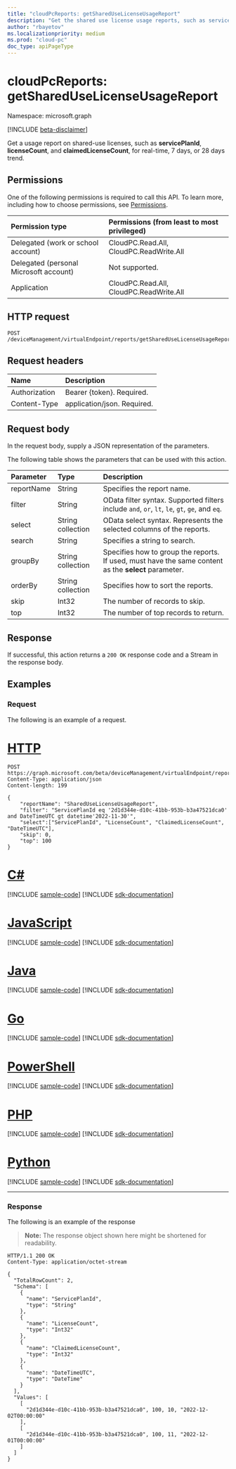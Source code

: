 ```yaml
---
title: "cloudPcReports: getSharedUseLicenseUsageReport"
description: "Get the shared use license usage reports, such as servicePlanId, licenseCount, and claimedLicenseCount, for real-time, 7 days, or 28 days trend."
author: "rbayetov"
ms.localizationpriority: medium
ms.prod: "cloud-pc"
doc_type: apiPageType
---
```


# cloudPcReports: getSharedUseLicenseUsageReport

Namespace: microsoft.graph

[!INCLUDE [beta-disclaimer](../../includes/beta-disclaimer.md)]

Get a usage report on shared-use licenses, such as **servicePlanId**, **licenseCount**, and **claimedLicenseCount**, for real-time, 7 days, or 28 days trend.

## Permissions

One of the following permissions is required to call this API. To learn more, including how to choose permissions, see [Permissions](/graph/permissions-reference).

| Permission type                        | Permissions (from least to most privileged) |
| :------------------------------------- | :------------------------------------------ |
| Delegated (work or school account)     | CloudPC.Read.All, CloudPC.ReadWrite.All     |
| Delegated (personal Microsoft account) | Not supported.                              |
| Application                            | CloudPC.Read.All, CloudPC.ReadWrite.All     |

## HTTP request

<!-- {
  "blockType": "ignored"
}
-->
``` http
POST /deviceManagement/virtualEndpoint/reports/getSharedUseLicenseUsageReport
```

## Request headers

| Name          | Description                 |
| :------------ | :-------------------------- |
| Authorization | Bearer {token}. Required.   |
| Content-Type  | application/json. Required. |

## Request body

In the request body, supply a JSON representation of the parameters.

The following table shows the parameters that can be used with this action.

| Parameter  | Type              | Description                                                                                           |
| :--------- | :---------------- | :---------------------------------------------------------------------------------------------------- |
| reportName | String            | Specifies the report name.                                                                            |
| filter     | String            | OData filter syntax. Supported filters include `and`, `or`, `lt`, `le`, `gt`, `ge`, and `eq`.         |
| select     | String collection | OData select syntax. Represents the selected columns of the reports.                                  |
| search     | String            | Specifies a string to search.                                                                         |
| groupBy    | String collection | Specifies how to group the reports. If used, must have the same content as the **select** parameter.  |
| orderBy    | String collection | Specifies how to sort the reports.                                                                    |
| skip       | Int32             | The number of records to skip.                                                                        |
| top        | Int32             | The number of top records to return.                                                                  |

## Response

If successful, this action returns a `200 OK` response code and a Stream in the response body.

## Examples

### Request

The following is an example of a request.


# [HTTP](#tab/http)
<!-- {
  "blockType": "request",
  "name": "cloudpcreportsthis.getSharedUseLicenseUsageReport"
}
-->
``` http
POST https://graph.microsoft.com/beta/deviceManagement/virtualEndpoint/reports/getSharedUseLicenseUsageReport
Content-Type: application/json
Content-length: 199

{
    "reportName": "SharedUseLicenseUsageReport",
    "filter": "ServicePlanId eq '2d1d344e-d10c-41bb-953b-b3a47521dca0' and DateTimeUTC gt datetime'2022-11-30'",
    "select":["ServicePlanId", "LicenseCount", "ClaimedLicenseCount", "DateTimeUTC"],
    "skip": 0,
    "top": 100
}
```

# [C#](#tab/csharp)
[!INCLUDE [sample-code](../includes/snippets/csharp/cloudpcreportsthisgetshareduselicenseusagereport-csharp-snippets.md)]
[!INCLUDE [sdk-documentation](../includes/snippets/snippets-sdk-documentation-link.md)]

# [JavaScript](#tab/javascript)
[!INCLUDE [sample-code](../includes/snippets/javascript/cloudpcreportsthisgetshareduselicenseusagereport-javascript-snippets.md)]
[!INCLUDE [sdk-documentation](../includes/snippets/snippets-sdk-documentation-link.md)]

# [Java](#tab/java)
[!INCLUDE [sample-code](../includes/snippets/java/cloudpcreportsthisgetshareduselicenseusagereport-java-snippets.md)]
[!INCLUDE [sdk-documentation](../includes/snippets/snippets-sdk-documentation-link.md)]

# [Go](#tab/go)
[!INCLUDE [sample-code](../includes/snippets/go/cloudpcreportsthisgetshareduselicenseusagereport-go-snippets.md)]
[!INCLUDE [sdk-documentation](../includes/snippets/snippets-sdk-documentation-link.md)]

# [PowerShell](#tab/powershell)
[!INCLUDE [sample-code](../includes/snippets/powershell/cloudpcreportsthisgetshareduselicenseusagereport-powershell-snippets.md)]
[!INCLUDE [sdk-documentation](../includes/snippets/snippets-sdk-documentation-link.md)]

# [PHP](#tab/php)
[!INCLUDE [sample-code](../includes/snippets/php/cloudpcreportsthisgetshareduselicenseusagereport-php-snippets.md)]
[!INCLUDE [sdk-documentation](../includes/snippets/snippets-sdk-documentation-link.md)]

# [Python](#tab/python)
[!INCLUDE [sample-code](../includes/snippets/python/cloudpcreportsthisgetshareduselicenseusagereport-python-snippets.md)]
[!INCLUDE [sdk-documentation](../includes/snippets/snippets-sdk-documentation-link.md)]

---

### Response

The following is an example of the response

>**Note:** The response object shown here might be shortened for readability.
<!-- {
  "blockType": "response",
  "truncated": true,
  "@odata.type": "Edm.Stream"
}
-->
``` http
HTTP/1.1 200 OK
Content-Type: application/octet-stream

{
  "TotalRowCount": 2,
  "Schema": [
    {
      "name": "ServicePlanId",
      "type": "String"
    },
    {
      "name": "LicenseCount",
      "type": "Int32"
    },
    {
      "name": "ClaimedLicenseCount",
      "type": "Int32"
    },
    {
      "name": "DateTimeUTC",
      "type": "DateTime"
    }
  ],
  "Values": [
    [
      "2d1d344e-d10c-41bb-953b-b3a47521dca0", 100, 10, "2022-12-02T00:00:00"
    ],
    [
      "2d1d344e-d10c-41bb-953b-b3a47521dca0", 100, 11, "2022-12-01T00:00:00"
    ]
  ]
}
```
